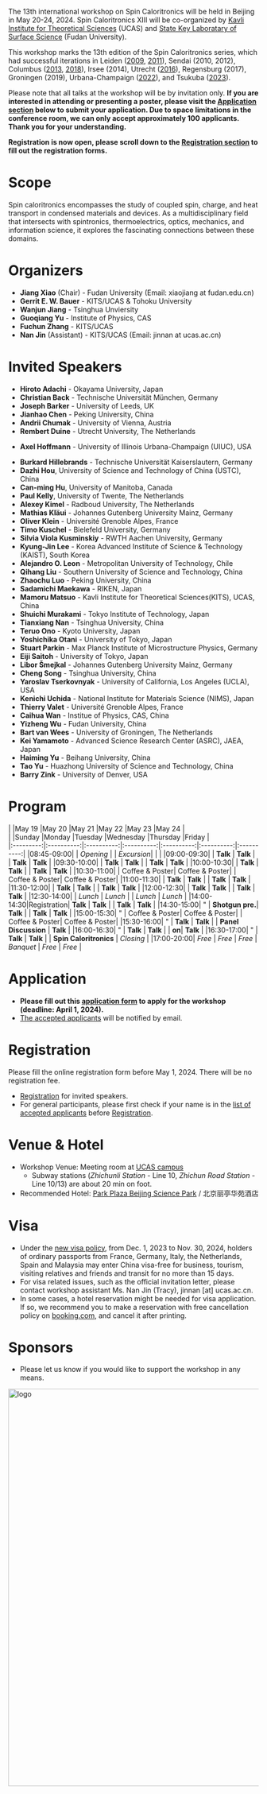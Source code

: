 The 13th international workshop on Spin Caloritronics will be held in Beijing in May 20-24, 2024. Spin Caloritronics XIII will be co-organized by 
[Kavli Institute for Theoretical Sciences](https://kits.ucas.ac.cn/) (UCAS) and 
[State Key Laboratary of Surface Science](https://surface.fudan.edu.cn) (Fudan University). 
<!--The workshop will be physically held in the KITS campus in Beijing.-->

<!--
<img align="right" width="200" height="260" src="../assets/images/SC13-logo.png">
<img src="../assets/images/logo2.png" alt="logo" width="400"/>
-->

This workshop marks the 13th edition of the Spin Caloritronics series, which had successful iterations in
Leiden ([2009](https://www.lorentzcenter.nl/spin-caloritronics.html), [2011](https://www.lorentzcenter.nl/spin-caloritronics-iii.html)),
Sendai (2010, 2012),
Columbus ([2013](https://cem.osu.edu/event/spin-caloritronics-v/), [2018](https://cem.osu.edu/news/spin-cal-ix/)),
Irsee (2014),
Utrecht ([2016](https://web.science.uu.nl/spincaloritronics7/introduction.htm)),
Regensburg (2017),
Groningen (2019),
Urbana-Champaign ([2022](https://cem.osu.edu/2022-workshop-spin-caloritronics-xi/)),
and Tsukuba ([2023](http://magmatelab.imr.tohoku.ac.jp/SpinCalori12-main.html)).

Please note that all talks at the workshop will be by invitation only. 
**If you are interested in attending or presenting a poster, please visit the [Application section](#application) below to submit your application. Due to space limitations in the conference room, we can only accept approximately 100 applicants. Thank you for your understanding.**

**Registration is now open, please scroll down to the [Registration section](#registration) to fill out the registration forms.**

# Scope

Spin caloritronics encompasses the study of coupled spin, charge, and heat transport in condensed materials and devices. As a multidisciplinary field that intersects with spintronics, thermoelectrics, optics, mechanics, and information science, it explores the fascinating connections between these domains.

# Organizers

- **Jiang Xiao** (Chair) - Fudan University (Email: xiaojiang at fudan.edu.cn)
- **Gerrit E. W. Bauer** - KITS/UCAS & Tohoku University
- **Wanjun Jiang** - Tsinghua Unviersity
- **Guoqiang Yu** - Institute of Physics, CAS
- **Fuchun Zhang** - KITS/UCAS
- **Nan Jin** (Assistant) - KITS/UCAS (Email: jinnan at ucas.ac.cn) 

<!--
## Scientific Advisory Board

- Joe Barker, University of Leeds, UK
- Xiufeng Han, Institute of Physics, CAS, China
- Burkard Hillebrands, TU Kaiserslautern, Germany
- Axel Hoffmann, UIUC, USA
- Sadamichi Maekawa, RIKEN, Japan
- Kenichi Uchida, NIMS, Japan
- Fuchun Zhang, KITS-UCAS, China
-->
  
# Invited Speakers

- **Hiroto Adachi** - Okayama University, Japan
- **Christian Back** - Technische Universität München, Germany
- **Joseph Barker** - University of Leeds, UK
- **Jianhao Chen** - Peking University, China
- **Andrii Chumak** - University of Vienna, Austria
- **Rembert Duine** - Utrecht University, The Netherlands
<!-- - **Olena Gomonay** - Johannes Gutenberg University Mainz, Germany -->
- **Axel Hoffmann** - University of Illinois Urbana-Champaign (UIUC), USA
<!-- - **Joseph Heremans** - Ohio State University, USA -->
- **Burkard Hillebrands** - Technische Universität Kaiserslautern, Germany
- **Dazhi Hou**, University of Science and Technology of China (USTC), China
- **Can-ming Hu**, University of Manitoba, Canada
- **Paul Kelly**, University of Twente, The Netherlands
- **Alexey Kimel** - Radboud University, The Netherlands
- **Mathias Kläui** - Johannes Gutenberg University Mainz, Germany
- **Oliver Klein** - Université Grenoble Alpes, France
- **Timo Kuschel** - Bielefeld University, Germany
- **Silvia Viola Kusminskiy** - RWTH Aachen University, Germany
- **Kyung-Jin Lee** - Korea Advanced Institute of Science & Technology (KAIST), South Korea
- **Alejandro O. Leon** - Metropolitan University of Technology, Chile
- **Qihang Liu** - Southern University of Science and Technology, China
- **Zhaochu Luo** - Peking University, China
- **Sadamichi Maekawa** - RIKEN, Japan
- **Mamoru Matsuo** - Kavli Institute for Theoretical Sciences(KITS), UCAS, China
- **Shuichi Murakami** - Tokyo Institute of Technology, Japan
- **Tianxiang Nan** - Tsinghua University, China
- **Teruo Ono** - Kyoto University, Japan
- **Yoshichika Otani** - University of Tokyo, Japan
- **Stuart Parkin** - Max Planck Institute of Microstructure Physics, Germany
- **Eiji Saitoh** - University of Tokyo, Japan
- **Libor Šmejkal** - Johannes Gutenberg University Mainz, Germany
- **Cheng Song** - Tsinghua University, China
- **Yaroslav Tserkovnyak** - University of California, Los Angeles (UCLA), USA
- **Kenichi Uchida** - National Institute for Materials Science (NIMS), Japan
- **Thierry Valet** - Université Grenoble Alpes, France
- **Caihua Wan** - Institue of Physics, CAS, China
- **Yizheng Wu** - Fudan University, China
- **Bart van Wees** - University of Groningen, The Netherlands
- **Kei Yamamoto** - Advanced Science Research Center (ASRC), JAEA, Japan
- **Haiming Yu** - Beihang University, China
- **Tao Yu** - Huazhong University of Science and Technology, China
- **Barry Zink** - University of Denver, USA

# Program

|           |May 19      |May 20      |May 21      |May 22      |May 23      |May 24      |  
|           |Sunday      |Monday      |Tuesday     |Wednesday   |Thursday    |Friday      |  
|:---------:|:----------:|:----------:|:----------:|:----------:|:----------:|:----------:|
|08:45-09:00|            | _Opening_  |            | _Excursion_|            |            |
|09:00-09:30|            | **Talk**   | **Talk**   |            | **Talk**   | **Talk**   |
|09:30-10:00|            | **Talk**   | **Talk**   |            | **Talk**   | **Talk**   |
|10:00-10:30|            | **Talk**   | **Talk**   |            | **Talk**   | **Talk**   |
|10:30-11:00|            | Coffee & Poster| Coffee & Poster|    | Coffee & Poster| Coffee & Poster|
|11:00-11:30|            | **Talk**   | **Talk**   |            | **Talk**   | **Talk**   |
|11:30-12:00|            | **Talk**   | **Talk**   |            | **Talk**   | **Talk**   |
|12:00-12:30|            | **Talk**   | **Talk**   |            | **Talk**   | **Talk**   |
|12:30-14:00|            | _Lunch_    | _Lunch_    |            | _Lunch_    | _Lunch_    |
|14:00-14:30|Registration| **Talk**   | **Talk**   |            | **Talk**   | **Talk**  |
|14:30-15:00| "          | **Shotgun pre.**| **Talk**   |       | **Talk**   | **Talk**   |
|15:00-15:30| "          | Coffee & Poster| Coffee & Poster|    | Coffee & Poster| Coffee & Poster|
|15:30-16:00| "          | **Talk**   | **Talk**   |            | **Panel Discussion** | **Talk**   |
|16:00-16:30| "          | **Talk**   | **Talk**   |            | **on**| **Talk**   |
|16:30-17:00| "          | **Talk**   | **Talk**   |            | **Spin Caloritronics**   | _Closing_  |
|17:00-20:00| _Free_     | _Free_     | _Free_     |  _Banquet_ | _Free_    | _Free_   |

# Application

- **Please fill out this [application form](https://forms.office.com/r/kNWXjY8Knf) to apply for the workshop (deadline: April 1, 2024).**
- [The accepted applicants](accepted.md) will be notified by email.

# Registration

Please fill the online registration form before May 1, 2024. There will be no registration fee.
- [Registration](https://forms.office.com/r/0RWveQ7s98) for invited speakers.
- For general participants, please first check if your name is in the [list of accepted applicants](accepted.md) before [Registration](https://forms.office.com/r/ViypDDve5B).

# Venue & Hotel

- Workshop Venue: Meeting room at [UCAS campus](https://cn.bing.com/maps?osid=fd2413cb-a77e-44e4-9fc0-30dae2d8a0d1&cp=qnxczctpts23&lvl=17&v=2&sV=2&form=S00027)
    - Subway stations (_Zhichunli Station_ - Line 10, _Zhichun Road Station_ - Line 10/13) are about 20 min on foot. 
- Recommended Hotel: [Park Plaza Beijing Science Park](https://tinyurl.com/4e8rv3xf) / 北京丽亭华苑酒店

# Visa

- Under the [new visa policy](https://english.www.gov.cn/news/202311/24/content_WS656067a2c6d0868f4e8e196d.html), from Dec. 1, 2023 to Nov. 30, 2024, holders of ordinary passports from France, Germany, Italy, the Netherlands, Spain and Malaysia may enter China visa-free for business, tourism, visiting relatives and friends and transit for no more than 15 days.   
- For visa related issues, such as the official invitation letter, please contact workshop assistant Ms. Nan Jin (Tracy), jinnan [at] ucas.ac.cn.
- In some cases, a hotel reservation might be needed for visa application. If so, we recommend you to make a reservation with free cancellation policy on [booking.com](https://www.booking.com/), and cancel it after printing.

# Sponsors

- Please let us know if you would like to support the workshop in any means. 

<img src="../assets/images/logo2.png" alt="logo" width="800"/>